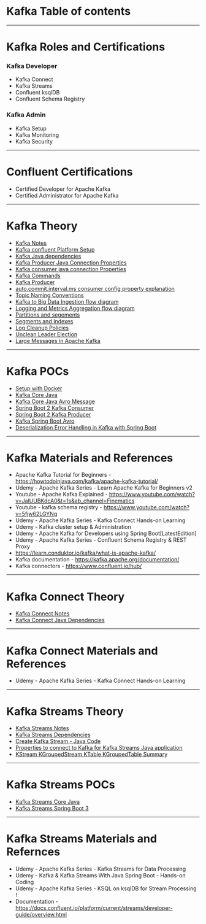 # Kafka Table of contents
------
# Kafka Roles and Certifications
### Kafka Developer
- Kafka Connect
- Kafka Streams
- Confluent ksqlDB
- Confluent Schema Registry
### Kafka Admin
- Kafka Setup
- Kafka Monitoring
- Kafka Security
------
# Confluent Certifications
- Certified Developer for Apache Kafka
- Certified Administrator for Apache Kafka
------
# Kafka Theory
* [Kafka Notes](notes.md)
* [Kafka confluent Platform Setup](kafka-confluent-platform-setup.md)
* [Kafka Java dependencies](dependencies.md)
* [Kafka Producer Java Connection Properties](kafka-producer-properties.md)
* [Kafka consumer java connection Properties](kafka-consumer-properties.md)
* [Kafka Commands](kafka-commands.md)
* [Kafka Producer](kafka-producer.md)
* [auto.commit.interval.ms consumer config property explanation](img/auto-commit-interval-ms.jpg)
* [Topic Naming Conventions](topic-naming-conventions.md)
* [Kafka to Big Data Ingestion flow diagram](img/big-data-ingestion.jpg)
* [Logging and Metrics Aggregation flow diagram](img/logging-metrics-aggregation.jpg)
* [Partitions and segements](partitions-and-segments.md)
* [Segments and Indexes](segments-and-indexes.md)
* [Log Cleanup Policies](Log-Cleanup-Policies.md)
* [Unclean Leader Election](unclean-leader-elections.md)
* [Large Messages in Apache Kafka](large-messages.md)
------
# Kafka POCs
* [Setup with Docker](setup-with-docker.md)
* [Kafka Core Java](kafka-core-java#readme)
* [Kafka Core Java Avro Message](kafka-avro-message.md)
* [Spring Boot 2 Kafka Consumer](spring-boot2-kafka-consumer)
* [Spring Boot 2 Kafka Producer](spring-boot2-kafka-producer)
* [Kafka Spring Boot Avro](kafka/kafka-spring-boot-avro)
* [Deserialization Error Handling in Kafka with Spring Boot](deserialization-error-handling-spring-boot)
------
# Kafka Materials and References
* Apache Kafka Tutorial for Beginners - https://howtodoinjava.com/kafka/apache-kafka-tutorial/
* Udemy - Apache Kafka Series - Learn Apache Kafka for Beginners v2
* Youtube - Apache Kafka Explained - https://www.youtube.com/watch?v=JalUUBKdcA0&t=1s&ab_channel=Finematics
* Youtube - kafka schema registry - https://www.youtube.com/watch?v=5fjw62LGYNg
* Udemy - Apache Kafka Series - Kafka Connect Hands-on Learning
* Udemy - Kafka cluster setup & Administration
* Udemy - Apache Kafka for Developers using Spring Boot[LatestEdition]
* Udemy - Apache Kafka Series - Confluent Schema Registry & REST Proxy
* https://learn.conduktor.io/kafka/what-is-apache-kafka/
* Kafka documentation - https://kafka.apache.org/documentation/
* Kafka connectors - https://www.confluent.io/hub/
------
# Kafka Connect Theory
* [Kafka Connect Notes](kafka-connect-notes.md)
* [Kafka Connect Java Dependencies](kafka-connect-dependencies.md)
------
# Kafka Connect Materials and References
* Udemy - Apache Kafka Series - Kafka Connect Hands-on Learning
------
# Kafka Streams Theory
* [Kafka Streams Notes](kafka-streams-notes.md)
* [Kafka Streams Dependencies](kafka-streams-dependencies.md)
* [Create Kafka Stream - Java Code](create-kafka-stream.md)
* [Properties to connect to Kafka for Kafka Streams Java application](connect-to-kafka-from-java.md)
* [KStream KGroupedStream KTable KGroupedTable Summary](kstreams-ktable-summary.md)
------
# Kafka Streams POCs
* [Kafka Streams Core Java](kafka-streams-001)
* [Kafka Streams Spring Boot 3](kafka-streams-spring-boot-3-001)
------
# Kafka Streams Materials and Refernces
* Udemy - Apache Kafka Series - Kafka Streams for Data Processing
* Udemy - Kafka & Kafka Streams With Java Spring Boot - Hands-on Coding
* Udemy - Apache Kafka Series - KSQL on ksqlDB for Stream Processing !
* Documentation - https://docs.confluent.io/platform/current/streams/developer-guide/overview.html